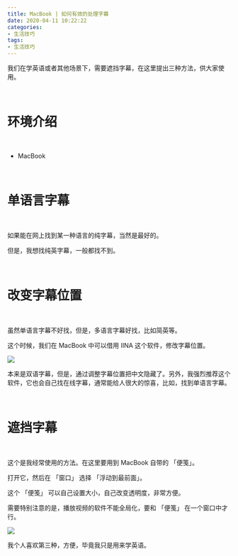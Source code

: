 ```yaml
---
title: MacBook | 如何有效的处理字幕
date: 2020-04-11 10:22:22
categories:
- 生活技巧
tags:
- 生活技巧
---
```

我们在学英语或者其他场景下，需要遮挡字幕，在这里提出三种方法，供大家使用。

<!-- more -->

<br/>

# 环境介绍

<br/>

- MacBook

<br/>

# 单语言字幕

<br/>

如果能在网上找到某一种语言的纯字幕，当然是最好的。

但是，我想找纯英字幕，一般都找不到。

<br/>

# 改变字幕位置

<br/>

虽然单语言字幕不好找，但是，多语言字幕好找，比如简英等。

这个时候，我们在 MacBook 中可以借用 IINA 这个软件，修改字幕位置。

![](/images/skill/0_0.png)

本来是双语字幕，但是，通过调整字幕位置把中文隐藏了。另外，我强烈推荐这个软件，它也会自己找在线字幕，通常能给人很大的惊喜，比如，找到单语言字幕。

<br/>

# 遮挡字幕

<br/>

这个是我经常使用的方法。在这里要用到 MacBook 自带的 「便笺」。

打开它，然后在 「窗口」 选择 「浮动到最前面」。

这个 「便笺」 可以自己设置大小，自己改变透明度，非常方便。

需要特别注意的是，播放视频的软件不能全局化，要和 「便笺」 在一个窗口中才行。

![](/images/skill/0_1.png)

我个人喜欢第三种，方便，毕竟我只是用来学英语。